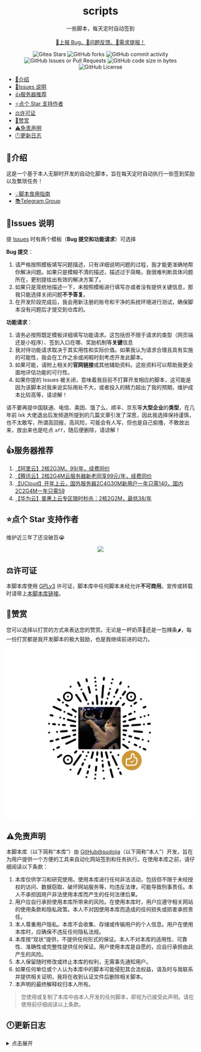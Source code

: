 <p align="center">
<h1 align="center">scripts</h1>
</p>
<p align="center">
    一些脚本，每天定时自动签到
    <br/>
    <br/>
    <a href="https://github.com/sudojia/scripts/issues/new/choose" target="_blank">🐛上报 Bug、🤔问题反馈、📄需求提报！</a>
</p>
<p align="center">
    <img alt="Gitea Stars" src="https://img.shields.io/github/stars/sudojia/scripts?style=flat-square&logo=GitHub">
    <img alt="GitHub forks" src="https://img.shields.io/github/forks/sudojia/scripts?style=flat-square&logo=GitHub">
    <img alt="GitHub commit activity" src="https://img.shields.io/github/commit-activity/t/sudojia/scripts?style=flat-square&logo=GitHub">
    <img alt="GitHub Issues or Pull Requests" src="https://img.shields.io/github/issues-closed-raw/sudojia/scripts?style=flat-square&logo=GitHub">
    <img alt="GitHub code size in bytes" src="https://img.shields.io/github/languages/code-size/sudojia/scripts?style=flat-square&logo=GitHub">
    <img alt="GitHub License" src="https://img.shields.io/github/license/sudojia/scripts?style=flat-square">
</p>




- [💍介绍](#介绍)
- [📌Issues 说明](#issues-说明)
- [👍服务器推荐](#服务器推荐)
- [⭐点个 Star 支持作者](#点个-star-支持作者)
- [⚖️许可证](#%EF%B8%8F许可证)
- [🙏赞赏](#赞赏)
- [⚠️免责声明](#%EF%B8%8F免责声明)
- [🕛更新日志 ](#更新日志)

## 💍介绍

这是一个基于本人无聊时开发的自动化脚本，旨在每天定时自动执行一些签到奖励以及繁琐任务！

- [💡脚本食用指南](https://github.com/sudojia/scripts/wiki/%F0%9F%92%A1%E8%84%9A%E6%9C%AC%E9%A3%9F%E7%94%A8%E6%8C%87%E5%8D%97 "脚本食用指南")
- [📚Telegram Group](https://t.me/v_script)

## 📌Issues 说明

提 [Issues](https://github.com/sudojia/scripts/issues/new/choose) 时有两个模板（**Bug 提交和功能请求**）可选择

**Bug 提交**：

1. 请严格按照模板填写问题描述，只有详细说明问题的过程，我才能更准确地帮你解决问题。如果只是模糊不清的描述，描述过于简略，我很难判断具体问题所在，更别提给出有效的解决方案了。
2. 如果只是笼统地描述一下，未按照模板进行填写亦或者没有提供关键信息，那我只能选择关闭问题**不予答复**。
3. 在开发阶段完成后，我会用新注册的账号和干净的系统环境进行测试，确保脚本没有问题后才提交到仓库的。

**功能请求**：

1. 请务必按照既定模板详细填写功能请求。这包括但不限于请求的类型（网页端还是小程序）、签到入口在哪、奖励机制等**关键**信息
2. 我对待功能请求取决于其实用性和实际价值。如果我认为请求合理且具有实施的可能性，我会在工作之余或闲暇时刻考虑开发此脚本。
3. 如果可能，请附上相关的**官网链接**或其他辅助资料。这些资料可以帮助我更全面地评估功能的可行性。
4. 如果你提的 Issues 被关闭，意味着我目前不打算开发相应的脚本，这可能是因为该脚本对我来说实际用处不大，或者投入的精力超出了我的预期，维护成本比较高等，请谅解！

请不要再提中国联通、电信、美团、饿了么、顺丰、京东等**大型企业**的**类型**，在几年前 lxk 大佬退出后发频道所提到的几篇文章引发了深思，因此我选择保持谨慎，也不太敢写，所谓高回报，高风险，可能会有人写，但也是自己偷撸，不敢放出来，放出来也是吃点 `aff`，随后便删除，请谅解！ 

## 👍服务器推荐

1. [【阿里云】2核2G3M，99/年，续费同价](https://www.aliyun.com/daily-act/ecs/activity_selection?userCode=ga5zx65v)
2. [【腾讯云】2核2G4M云服务器新老同享99元/年，续费同价](https://curl.qcloud.com/3wQPyTQE)
3. [【UCloud】开年上云，国外服务器2C4G30M新用户一年只需140，国内2C2G4M一年只需59](https://www.ucloud.cn/site/active/kuaijiesale.html?invitation_code=C1xF794E400C078)
4. [【华为云】普惠上云专区限时秒杀：2核2G2M，最低38/年](https://activity.huaweicloud.com/discount_area_v5/index.html)

## ⭐点个 Star 支持作者

维护近三年了还没破百😭

<p align='center'>
  <img src="https://api.star-history.com/svg?repos=sudojia/scripts&type=Date">
</p>


## ⚖️许可证

本脚本库使用 [GPLv3](https://github.com/sudojia/scripts/blob/script/LICENSE) 许可证，脚本库中任何脚本未经允许**不可商用**。宣传或转载时请带上[本脚本库链接](https://github.com/sudojia/scripts)。

## 🙏赞赏

您可以选择以打赏的方式来表达您的赞赏。无论是一杯奶茶🧋还是一包辣条🌶️，每一份打赏都是我开发脚本的极大鼓励，也是我继续前进的动力。

![pay](./img/appreciate.png)

## ⚠️免责声明

本脚本库（以下简称”本库“）由 [GitHub@sudojia](https://github.com/sudojia/)（以下简称“本人”）开发，旨在为用户提供一个方便的工具来自动化网站签到和任务执行。在使用本库之前，请仔细阅读以下条款：

1. 本库仅供学习和研究使用。使用本库进行任何非法活动，包括但不限于未经授权的访问、数据窃取、破坏网站服务等，均违反法律，可能导致刑事责任。本人不承担因用户非法使用本库而产生的任何法律后果。
2. 用户应自行承担使用本库所带来的风险。在使用本库时，用户应遵守相关网站的使用条款和隐私政策。本人不对因使用本库而造成的任何损失或损害承担责任。
3. 本人尊重用户隐私。本库不会收集、存储或传输用户的个人信息。用户在使用本库时，应确保不违反任何隐私法规。
4. 本库按“现状”提供，不提供任何形式的保证。本人不对本库的适用性、可靠性、准确性或完整性提供任何保证。用户使用本库是自愿的，应自行承担由此产生的风险。
5. 本人保留随时修改或终止本库的权利，无需事先通知用户。
6. 如果任何单位或个人认为本库中的脚本可能侵犯其合法权益，请及时与我联系并提供相关证明，我将在收到认证文件后删除相关脚本。
7. 本声明的最终解释权归本人所有。

> 您使用或复制了本库中由本人开发的任何脚本，即视为已接受此声明。请在使用前仔细阅读以上条款。

## 🕛更新日志

<details>
<summary>点击展开</summary>



- 2024-07-17 新增富士instax玩拍由我俱乐部小程序每日签到及抽奖

- 2024-07-09 
  - 新增小程序：所有女生会员服务中心每日签到
  
  - 新增植物星球小程序
  
- 2024-07-07 移除海贼王论坛

- 2024-07-04 新增奈雪点单小程序每日签到，参考了 leafTheFish 的加密算法

- 2024-07-03 修复 v2ex Cookie 检测判断逻辑（使用**登出**进行判断）

- 2024-07-02 v2ex 添加了 Cookie 失效检测，如果 Cookie 失效，则推送通知

- 2024-06-30
  - 重构了所有代码，只为了后续维护成本能够降低，毕竟一开始没想这么多，就只有一两个脚本

  - 新增小程序：统一快乐星球每日签到

- 2024-06-29
  - 新增多合一积分详情
  - 新增 `check_sijishe.sh` 主要针对司机社，检测在多个备选的网站中，哪一个在当前网络条件下访问的速度最快。

- 2024-06-28 移除司机社 GitHub Actions 运行，详见：[💡脚本食用指南#司机社](https://github.com/sudojia/scripts/wiki/%F0%9F%92%A1%E8%84%9A%E6%9C%AC%E9%A3%9F%E7%94%A8%E6%8C%87%E5%8D%97#%E5%8F%B8%E6%9C%BA%E7%A4%BE)
- 2024-06-23 移除全棉时代系列
- 2024-06-20 新增天天种棉花游戏
- 2024-06-19
  - 七彩虹商城添加帖子浏览任务
  - 新增小程序全棉时代自营每日签到
  - 新增小程序全棉时代官方每日签到
- 2024-06-18 新增微信小程序七彩虹商城
- 2024-06-16

  - 新增安慕希小程序每日签到获得积分

  - 新增甄稀冰淇淋小程序每日签到获得奶滴值
- 2024-06-15
  - 新增皮皮世界-养宠得好礼脚本
  - 新增霸王茶姬小程序每日签到
- 2024-06-13 库街区新增战双签到
- 2024-06-10 新增[库街区](https://www.kurobbs.com/)签到及鸣潮签到


- 2024-05-31
  - 新增海贼王论坛每日签到
  - 新增智能电视每日签到

- 2024-05-29 适配青龙面板
- 2024-05-28
  - 重构并新建 script 分支，删除原 master 分支
  - 移除 Steam 游玩时长获取脚本
- 2024-05-22 新增 V2EX 每日签到
- 2024-05-21 稀土掘金新增[成长等级](https://juejin.cn/user/center/growth)自动任务
- 2024-05-20 新增司机社每日签到
- 2024-05-18
  - 新增阿里云盘每日签到
  - 新增百度贴吧每日签到
- 2024-05-17 优化使用 axios
- 2023-11-21 新增 Steam 游玩时长获取
- 2022-09-27 移除葫芦侠
- 2022-01-20
  - 新增稀土掘金每日签到和抽奖任务
  - 新增葫芦侠三楼板块每日签到
- 2021-09-27 SSPANEL 面板更改变量写法

  - 采用一个变量，单个规则为：网站,账号:密码 多个：网站,账号:密码&网站,账号:密码

- 2021-09-26
  - SSPANEL 面板支持多账号及多网站签到
  - 添加多个消息推送（Telegram、server 酱、Bark、PushPlus、钉钉等）
- 2021-09-25 新增 SSPANEL 面板每日签到

</details>
